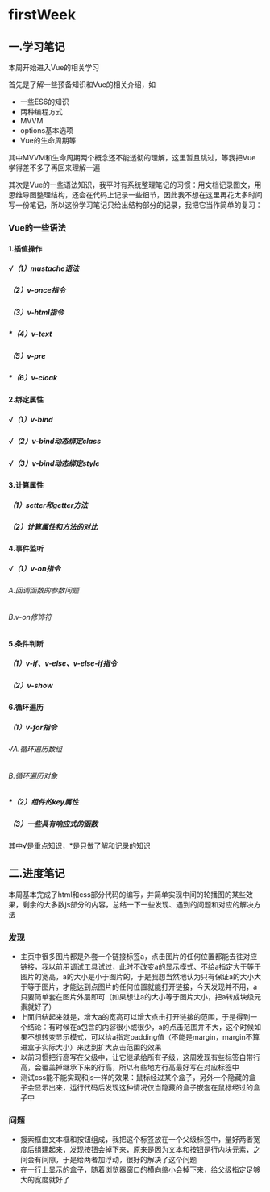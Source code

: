 # firstWeek

## 一.学习笔记

本周开始进入Vue的相关学习

首先是了解一些预备知识和Vue的相关介绍，如

- 一些ES6的知识
- 两种编程方式
- MVVM
- options基本选项
- Vue的生命周期等

其中MVVM和生命周期两个概念还不能透彻的理解，这里暂且跳过，等我把Vue学得差不多了再回来理解一遍

其次是Vue的一些语法知识，我平时有系统整理笔记的习惯：用文档记录图文，用思维导图整理结构，还会在代码上记录一些细节，因此我不想在这里再花太多时间写一份笔记，所以这份学习笔记只给出结构部分的记录，我把它当作简单的复习：

### Vue的一些语法

#### 1.插值操作

##### √（1）mustache语法

##### （2）v-once指令

##### （3）v-html指令

##### *（4）v-text

##### （5）v-pre

##### *（6）v-cloak

#### 2.绑定属性

##### √（1）v-bind

##### √（2）v-bind动态绑定class

##### √（3）v-bind动态绑定style

#### 3.计算属性

##### （1）setter和getter方法

##### （2）计算属性和方法的对比

#### 4.事件监听

##### √（1）v-on指令

###### A.回调函数的参数问题

###### B.v-on修饰符

#### 5.条件判断

##### （1）v-if、v-else、v-else-if指令

##### （2）v-show

#### 6.循环遍历

##### （1）v-for指令

###### √A.循环遍历数组

###### B.循环遍历对象

##### *（2）组件的key属性

##### （3）一些具有响应式的函数

其中√是重点知识，*是只做了解和记录的知识



## 二.进度笔记

本周基本完成了html和css部分代码的编写，并简单实现中间的轮播图的某些效果，剩余的大多数js部分的内容，总结一下一些发现、遇到的问题和对应的解决方法

### 发现

- 主页中很多图片都是外套一个链接标签a，点击图片的任何位置都能去往对应链接，我以前用调试工具试过，此时不改变a的显示模式、不给a指定大于等于图片的宽高，a的大小是小于图片的，于是我想当然地认为只有保证a的大小大于等于图片，才能达到点图片的任何位置就能打开链接，今天发现并不用，a只要简单套在图片外层即可（如果想让a的大小等于图片大小，把a转成块级元素就好了）
- 上面归结起来就是，增大a的宽高可以增大点击打开链接的范围，于是得到一个结论：有时候在a包含的内容很小或很少，a的点击范围并不大，这个时候如果不想转变显示模式，可以给a指定padding值（不能是margin，margin不算进盒子实际大小）来达到扩大点击范围的效果
- 以前习惯把行高写在父级中，让它继承给所有子级，这周发现有些标签自带行高，会覆盖掉继承下来的行高，所以有些地方行高最好写在对应标签中
- 测试css能不能实现和js一样的效果：鼠标经过某个盒子，另外一个隐藏的盒子会显示出来，运行代码后发现这种情况仅当隐藏的盒子嵌套在鼠标经过的盒子中

### 问题

- 搜索框由文本框和按钮组成，我把这个标签放在一个父级标签中，量好两者宽度后组建起来，发现按钮会掉下来，原来是因为文本和按钮是行内块元素，之间会有间隙，于是给两者加浮动，很好的解决了这个问题
- 在一行上显示的盒子，随着浏览器窗口的横向缩小会掉下来，给父级指定足够大的宽度就好了